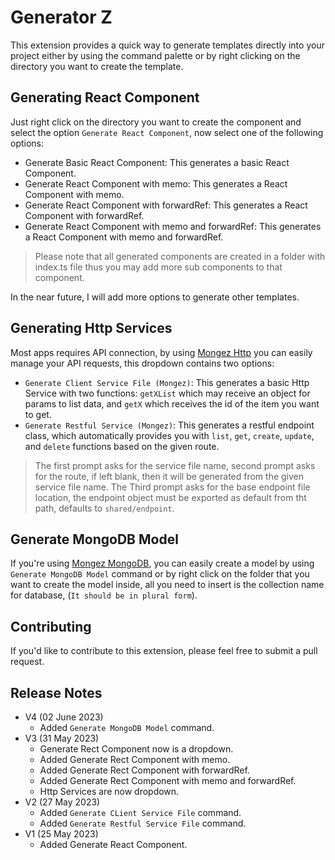 # Generator Z

This extension provides a quick way to generate templates directly into your project either by using the command palette or by right clicking on the directory you want to create the template.

## Generating React Component

Just right click on the directory you want to create the component and select the option `Generate React Component`, now select one of the following options:

- Generate Basic React Component: This generates a basic React Component.
- Generate React Component with memo: This generates a React Component with memo.
- Generate React Component with forwardRef: This generates a React Component with forwardRef.
- Generate React Component with memo and forwardRef: This generates a React Component with memo and forwardRef.

> Please note that all generated components are created in a folder with index.ts file thus you may add more sub components to that component.

In the near future, I will add more options to generate other templates.

## Generating Http Services

Most apps requires API connection, by using [Mongez Http](https://github.com/hassanzohdy/mongez-http) you can easily manage your API requests, this dropdown contains two options:

- `Generate Client Service File (Mongez)`: This generates a basic Http Service with two functions: `getXList` which may receive an object for params to list data, and `getX` which receives the id of the item you want to get.
- `Generate Restful Service (Mongez)`: This generates a restful endpoint class, which automatically provides you with `list`, `get`, `create`, `update`, and `delete` functions based on the given route.

> The first prompt asks for the service file name, second prompt asks for the route, if left blank, then it will be generated from the given service file name.
> The Third prompt asks for the base endpoint file location, the endpoint object must be exported as default from tht path, defaults to `shared/endpoint`.

## Generate MongoDB Model

If you're using [Mongez MongoDB](https://github.com/hassanzohdy/mongodb), you can easily create a model by using `Generate MongoDB Model` command or by right click on the folder that you want to create the model inside, all you need to insert is the collection name for database, (`It should be in plural form`).

## Contributing

If you'd like to contribute to this extension, please feel free to submit a pull request.

## Release Notes

- V4 (02 June 2023)
  - Added `Generate MongoDB Model` command.
- V3 (31 May 2023)
  - Generate Rect Component now is a dropdown.
  - Added Generate Rect Component with memo.
  - Added Generate Rect Component with forwardRef.
  - Added Generate Rect Component with memo and forwardRef.
  - Http Services are now dropdown.
- V2 (27 May 2023)
  - Added `Generate CLient Service File` command.
  - Added `Generate Restful Service File` command.
- V1 (25 May 2023)
  - Added Generate React Component.
